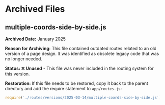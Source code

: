 # Archived Files

## multiple-coords-side-by-side.js

**Archived Date:** January 2025

**Reason for Archiving:**
This file contained outdated routes related to an old version of a page design. It was identified as obsolete legacy code that was no longer needed.

**Status:** 
❌ **Unused** - This file was never included in the routing system for this version.

**Restoration:**
If this file needs to be restored, copy it back to the parent directory and add the require statement to `app/routes.js`:
```javascript
require('./routes/versions/2025-03-14/multiple-coords-side-by-side.js')(router);
``` 
